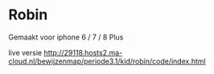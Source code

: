 # Robin

Gemaakt voor iphone 6 / 7 / 8 Plus

live versie http://29118.hosts2.ma-cloud.nl/bewijzenmap/periode3.1/kid/robin/code/index.html
